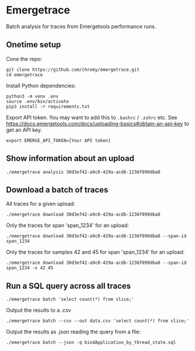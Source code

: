 # Emergetrace

Batch analysis for traces from Emergetools performance runs.

## Onetime setup

Cone the repo:
```
git clone https://github.com/chromy/emergetrace.git
cd emergetrace
```

Install Python dependencies:
```
python3 -m venv .env
source .env/bin/activate
pip3 install -r requirements.txt
```

Export API token. You may want to add this to `.bashrc` / `.zshrc` etc.
See https://docs.emergetools.com/docs/uploading-basics#obtain-an-api-key
to get an API key.
```
export EMERGE_API_TOKEN=[Your API token]
```

## Show information about an upload
```
./emergetrace analysis 30d3ef42-a9c0-429a-acdb-1236f099dba8
```

## Download a batch of traces

All traces for a given upload:
```
./emergetrace download 30d3ef42-a9c0-429a-acdb-1236f099dba8
```

Only the traces for span 'span_1234' for an upload:
```
./emergetrace download 30d3ef42-a9c0-429a-acdb-1236f099dba8 --span-id span_1234
```

Only the traces for samples 42 and 45 for span 'span_1234' for an upload:
```
./emergetrace download 30d3ef42-a9c0-429a-acdb-1236f099dba8 --span-id span_1234 -s 42 45
```

## Run a SQL query across all traces
```
./emergetrace batch 'select count(*) from slice;'
```

Output the results to a .csv
```
./emergetrace batch --csv --out data.csv 'select count(*) from slice;'
```

Output the results as .json reading the query from a file:
```
./emergetrace batch --json -q bindApplication_by_thread_state.sql
```

